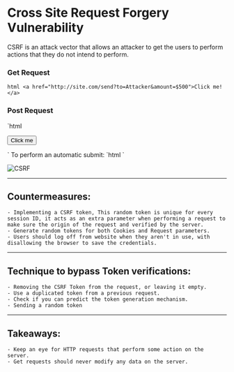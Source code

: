 # Cross Site Request Forgery Vulnerability

CSRF is an attack vector that allows an attacker to get the users to perform actions that they do not intend to perform. 

### Get Request
`html
<a href="http://site.com/send?to=Attacker&amount=$500">Click me!</a>`
### Post Request
`html
	<form action="http://site.com/send" method="POST">
     <input type="hidden" name="to" value="Attacker"/>
     <input type="hidden" name="amount" value="$500"/>
     <input type="submit" value="Click me"/>
   </form>
`
To perform an automatic submit:
`html
   <script>
    	document.forms[0].submit();
   </script>
`

![CSRF](https://www.imperva.com/learn/wp-content/uploads/sites/13/2019/01/csrf-cross-site-request-forgery.png)

***

## Countermeasures:

	- Implementing a CSRF token, This random token is unique for every session ID, it acts as an extra parameter when performing a request to make sure the origin of the request and verified by the server.
	- Generate random tokens for both Cookies and Request parameters.
	- Users should log off from website when they aren't in use, with disallowing the browser to save the credentials.

***

## Technique to bypass Token verifications: 

	- Removing the CSRF Token from the request, or leaving it empty.
	- Use a duplicated token from a previous request.
	- Check if you can predict the token generation mechanism.
	- Sending a random token

***

## Takeaways: 

	- Keep an eye for HTTP requests that perform some action on the server.
	- Get requests should never modify any data on the server.

